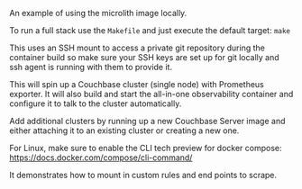An example of using the microlith image locally.

To run a full stack use the `Makefile` and just execute the default target: `make`

This uses an SSH mount to access a private git repository during the container build so make sure your SSH keys are set up for git locally and ssh agent is running with them to provide it.

This will spin up a Couchbase cluster (single node) with Prometheus exporter.
It will also build and start the all-in-one observability container and configure it to talk to the cluster automatically.

Add additional clusters by running up a new Couchbase Server image and either attaching it to an existing cluster or creating a new one.

For Linux, make sure to enable the CLI tech preview for docker compose: https://docs.docker.com/compose/cli-command/

It demonstrates how to mount in custom rules and end points to scrape.